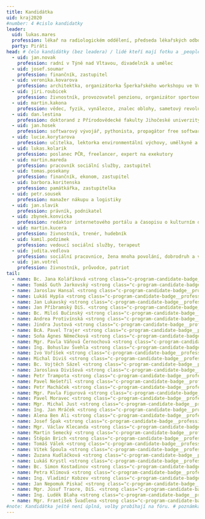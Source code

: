 ```yaml
---
title: Kandidátka
uid: kraj2020
#number: 4 #cislo kandidatky
leader:
  uid: lukas.mares
  profession: lékař na radiologickém oddělení, předseda lékařských odborů, hráč frisbee
  party: Piráti
head: # čelo kandidátky (bez leadera) / lidé kteří mají fotku a _people/jmeno.md
  - uid: jan.novak
    profession: radní v Týně nad Vltavou, divadelník a umělec
  - uid: josef.soumar
    profession: finančník, zastupitel
  - uid: veronika.kovarova
    profession: architektka, organizátorka Šperkařského workshopu ve Volyni,	bojovnice za pestrou krajinu a kvalitní veřejný prostor
  - uid: jiri.roubicek
    profession: živnostník, provozovatel penzionu, organizátor sportovních a kulturních akcí, propagátor skateboardingu
  - uid: martin.kakona
    profession: vědec, fyzik, vynálezce, znalec oblohy, sametový revolucionář a konstruktér prvních mikropočítačů
  - uid: dan.lestina
    profession: doktorand z Přírodovědecké fakulty Jihočeské univerzity, expert na motýle a jiné živočichy
  - uid: jan.hosek
    profession: softwarový vývojář, pythonista, propagátor free software, datový analytik, amatérský sinolog
  - uid: lucie.korytarova
    profession: učitelka, lektorka environmentální výchovy, umělkyně a milovnice japonských mečů
  - uid: lukas.kolarik
    profession: poslanec PČR, freelancer, expert na exekutory
  - uid: martin.mareda
    profession: pracovník sociální služby, zastupitel
  - uid: tomas.posekany
    profession: finančník, ekonom, zastupitel
  - uid: barbora.koritenska
    profession: památkářka, zastupitelka
  - uid: petr.sousek
    profession: manažer nákupu a logistiky
  - uid: jan.slavik
    profession: právník, podnikatel
  - uid: zbynek.konvicka
    profession: redaktor internetového portálu a časopisu o kulturním dědictví, pořadatel kulturních akcí, zastupitel
  - uid: martin.kucera
    profession: živnostník, trenér, hudebník
  - uid: kamil.podzimek
    profession: vedoucí sociální služby, terapeut
  - uid: judita.vedlova
    profession: sociální pracovnice, žena mnoha povolání, dobrodruh a vizionář
  - uid: jan.votrel
    profession: živnostník, průvodce, patriot
tail: 
  - name: Bc. Jana Koláříková <strong class="c-program-candidate-badge__profession">OSVČ, HR manažerka, školitelka vzdělávacích kurzů pro dospělé</strong>
  - name: Tomáš Guth Jarkovský <strong class="c-program-candidate-badge__profession">politický poradce, autor a organizátor rolových her, programátor, analytik</strong>
  - name: Jaroslav Hansal <strong class="c-program-candidate-badge__profession">programátor, jednatel IT a dopravní firmy</strong>
  - name: Lukáš Hypša <strong class="c-program-candidate-badge__profession">student, programátor</strong>
  - name: Jan Lukavský <strong class="c-program-candidate-badge__profession">živnostník, zastupitel</strong>
  - name: Jan Příbramský DiS. <strong class="c-program-candidate-badge__profession">radní, vedoucí výroby a IT</strong>
  - name: Bc. Miloš Bučinský <strong class="c-program-candidate-badge__profession">informatik, fotograf, zastupitel</strong>
  - name: Andrea Protivínská <strong class="c-program-candidate-badge__profession">cukrářka, nyní v domácnosti pečující o osobu blízkou</strong>
  - name: Jindra Justová <strong class="c-program-candidate-badge__profession">operátorka, textařka, aktivistka</strong>
  - name: BcA. Pavel Trajer <strong class="c-program-candidate-badge__profession">OSVČ, zastupitel</strong>
  - name: Soňa Ágnes Němečková <strong class="c-program-candidate-badge__profession">členka výboru pro práva dítěte při vládě ČR</strong>
  - name: Mgr. Pavla Váňová Černochová <strong class="c-program-candidate-badge__profession">vedoucí muzea</strong>
  - name: Ing. Bohuslav Švehla <strong class="c-program-candidate-badge__profession">projektový manažer</strong>
  - name: Ivo Voříšek <strong class="c-program-candidate-badge__profession">manažer, produkční</strong>
  - name: Michal Diviš <strong class="c-program-candidate-badge__profession">účetní, hokejový rozhodčí</strong>
  - name: Bc. Vojtěch Sázel <strong class="c-program-candidate-badge__profession">programátor</strong>
  - name: Jaroslava Divišová <strong class="c-program-candidate-badge__profession">administrativní pracovnice, předsedkyně spolku Klíček Radomyšl</strong>
  - name: Petr Trampota <strong class="c-program-candidate-badge__profession">technik</strong>
  - name: Pavel Nešetřil <strong class="c-program-candidate-badge__profession">key account manager</strong>
  - name: Petr Macháček <strong class="c-program-candidate-badge__profession">student</strong>
  - name: Mgr. Pavla Figurová <strong class="c-program-candidate-badge__profession">učitelka na gymnáziu</strong>
  - name: Pavel Moravec <strong class="c-program-candidate-badge__profession">IT specialista</strong>
  - name: Mgr. Michal Just <strong class="c-program-candidate-badge__profession">zemědělec, pedagog, filosof</strong>
  - name: Ing. Jan Mráček <strong class="c-program-candidate-badge__profession">softwarový architekt</strong>
  - name: Alena Ben Ali <strong class="c-program-candidate-badge__profession">operátor callcentra</strong>
  - name: Josef Špak <strong class="c-program-candidate-badge__profession">programátor, zastupitel</strong> 
  - name: Mgr. Václav Klecanda <strong class="c-program-candidate-badge__profession">programátor, systémový architekt, místostarosta města Tábora</strong>
  - name: Martin Semecký <strong class="c-program-candidate-badge__profession">živnostník</strong>
  - name: Štěpán Brich <strong class="c-program-candidate-badge__profession">student</strong>
  - name: Tomáš Válek <strong class="c-program-candidate-badge__profession">správa sítí a prodej HW</strong>
  - name: Vítek Špoula <strong class="c-program-candidate-badge__profession">student, člen regionálního spolku, judista</strong>
  - name: Zuzana Kudláčková <strong class="c-program-candidate-badge__profession">asistentka poslance, zastupitelka</strong> 
  - name: Lukáš Krystl <strong class="c-program-candidate-badge__profession">designer koupelen a bytových interiérů, házenkář ve 2. lize TJ Lokomotiva České Budějovice</strong>
  - name: Bc. Simon Kostadinov <strong class="c-program-candidate-badge__profession">technolog v jaderné elektrárně, zastupitel</strong>
  - name: Petra Klímová <strong class="c-program-candidate-badge__profession">pracovnice poštovní přepážky</strong>
  - name: Ing. Vladimír Kobzev <strong class="c-program-candidate-badge__profession">progamátor, cestovatel</strong>
  - name: Jan Nepomuk Piskač <strong class="c-program-candidate-badge__profession">Jukeboxer, Nádeník, Pedagog</strong>
  - name: Mgr. Júsuf Traore, DiS. <strong class="c-program-candidate-badge__profession">vedoucí odboru sociálních věcí, zdravotnictví a školství městského úřadu</strong>
  - name: Ing. Luděk Blaha <strong class="c-program-candidate-badge__profession">učitel</strong>
  - name: Mgr. František Švadlena <strong class="c-program-candidate-badge__profession">právník, pořadatel hudebního festivalu</strong>
#note: Kandidátka ještě není úplná, volby probíhají na fóru. # poznámka pod kanidátku
---
```

